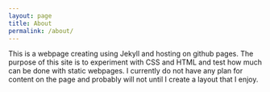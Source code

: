 ```yaml
---
layout: page
title: About
permalink: /about/
---
```


This is a webpage creating using Jekyll and hosting on github pages. The purpose of this site is to experiment with CSS and HTML and test how much can be done with static webpages. I currently do not have any plan for content on the page and probably will not until I create a layout that I enjoy.
